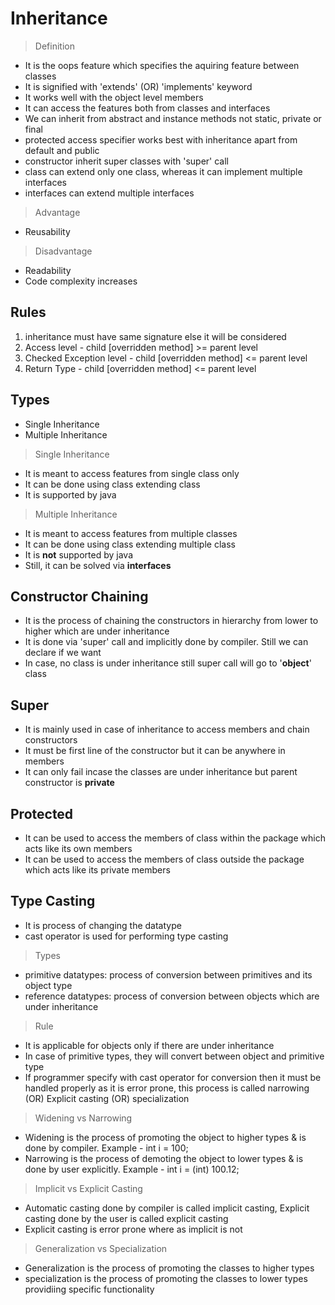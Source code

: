 # Inheritance

> Definition
- It is the oops feature which specifies the aquiring feature between classes
- It is signified with 'extends' (OR) 'implements' keyword
- It works well with the object level members
- It can access the features both from classes and interfaces
- We can inherit from abstract and instance methods not static, private or final
- protected access specifier works best with inheritance apart from default and public
- constructor inherit super classes with 'super' call
- class can extend only one class, whereas it can implement multiple interfaces
- interfaces can extend multiple interfaces

> Advantage
- Reusability

> Disadvantage
- Readability
- Code complexity increases

## Rules
1. inheritance must have same signature else it will be considered
2. Access level - child [overridden method] >= parent level
3. Checked Exception level - child [overridden method] <= parent level
4. Return Type - child [overridden method] <= parent level 

## Types
- Single Inheritance
- Multiple Inheritance

> Single Inheritance
- It is meant to access features from single class only
- It can be done using class extending class
- It is supported by java

> Multiple Inheritance
- It is meant to access features from multiple classes
- It can be done using class extending multiple class
- It is **not** supported by java
- Still, it can be solved via **interfaces**


## Constructor Chaining
-  It is the process of chaining the constructors in hierarchy from lower to higher which are under inheritance
-  It is done via 'super' call and implicitly done by compiler. Still we can declare if we want
-  In case, no class is under inheritance still super call will go to '**object**' class

## Super 
-  It is mainly used in case of inheritance to access members and chain constructors
-  It must be first line of the constructor but it can be anywhere in members
-  It can only fail incase the classes are under inheritance but parent constructor is **private**

## Protected 
-  It can be used to access the members of class within the package which acts like its own members
-  It can be used to access the members of class outside the package which acts like its private members

## Type Casting
-  It is process of changing the datatype
-  cast operator is used for performing type casting

> Types
- primitive datatypes: process of conversion between primitives and its object type
- reference datatypes: process of conversion between objects which are under inheritance

> Rule
- It is applicable for objects only if there are under inheritance
- In case of primitive types, they will convert between object and primitive type
- If programmer specify with cast operator for conversion then it must be handled properly as it is error prone, <pr>
  this process is called narrowing (OR) Explicit casting (OR) specialization

> Widening vs Narrowing
- Widening is the process of promoting the object to higher types & is done by compiler. Example - int i = 100;
- Narrowing is the process of demoting the object to lower types & is done by user explicitly. Example - int i = (int) 100.12;

> Implicit vs Explicit Casting
- Automatic casting done by compiler is called implicit casting, 
Explicit casting done by the user is called explicit casting
- Explicit casting is error prone where as implicit is not

> Generalization vs Specialization
-  Generalization is the process of promoting the classes to higher types
- specialization is the process of promoting the classes to lower types providiing specific functionality
